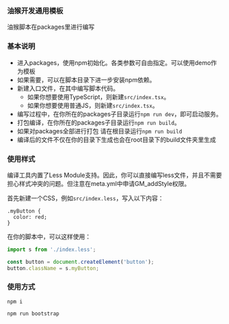 ### 油猴开发通用模板

油猴脚本在packages里进行编写

### 基本说明
* 进入packages，使用npm初始化。各类参数可自由指定。可以使用demo作为模板
* 如果需要，可以在脚本目录下进一步安装npm依赖。
* 新建入口文件，在其中编写脚本代码。
  * 如果你想要使用TypeScript，则新建`src/index.tsx`。
  * 如果你想要使用普通JS，则新建`src/index.tsx`。
* 编写过程中，在你所在的packages子目录运行`npm run dev`，即可启动服务。
* 打包编译，在你所在的packages子目录运行`npm run build`。
* 如果对packages全部进行打包 请在根目录运行`npm run build`
* 编译后的文件不仅在你的目录下生成也会在root目录下的build文件夹里生成

### 使用样式
编译工具内置了Less Module支持。因此，你可以直接编写less文件，并且不需要担心样式冲突的问题。但注意在meta.yml中申请GM_addStyle权限。

首先新建一个CSS，例如`src/index.less`，写入以下内容：
```less
.myButton {
  color: red;
}
```

在你的脚本中，可以这样使用：
```js
import s from './index.less';

const button = document.createElement('button');
button.className = s.myButton;
```

### 使用方式

`npm i`

`npm run bootstrap`

